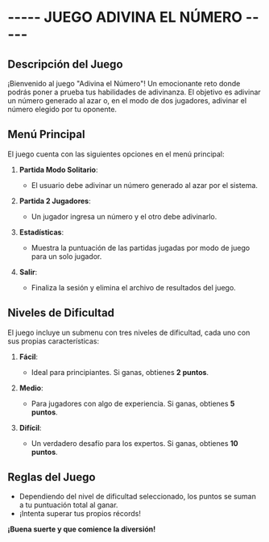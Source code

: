 # ----- JUEGO ADIVINA EL NÚMERO -----

## Descripción del Juego
¡Bienvenido al juego "Adivina el Número"! Un emocionante reto donde podrás poner a prueba tus habilidades de adivinanza. 
El objetivo es adivinar un número generado al azar o, en el modo de dos jugadores, adivinar el número elegido por tu oponente.

## Menú Principal
El juego cuenta con las siguientes opciones en el menú principal:

1. **Partida Modo Solitario**: 
   - El usuario debe adivinar un número generado al azar por el sistema.
   
2. **Partida 2 Jugadores**: 
   - Un jugador ingresa un número y el otro debe adivinarlo.
   
3. **Estadísticas**: 
   - Muestra la puntuación de las partidas jugadas por modo de juego para un solo jugador.
   
4. **Salir**: 
   - Finaliza la sesión y elimina el archivo de resultados del juego.

## Niveles de Dificultad
El juego incluye un submenu con tres niveles de dificultad, cada uno con sus propias características:

1. **Fácil**: 
   - Ideal para principiantes. Si ganas, obtienes **2 puntos**.
   
2. **Medio**: 
   - Para jugadores con algo de experiencia. Si ganas, obtienes **5 puntos**.
   
3. **Difícil**: 
   - Un verdadero desafío para los expertos. Si ganas, obtienes **10 puntos**.

## Reglas del Juego
- Dependiendo del nivel de dificultad seleccionado, los puntos se suman a tu puntuación total al ganar.
- ¡Intenta superar tus propios récords!

**¡Buena suerte y que comience la diversión!**

